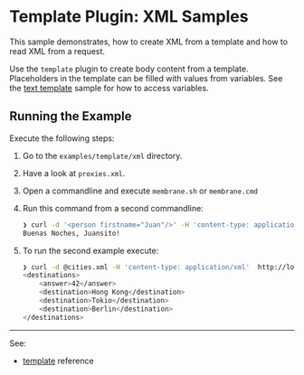 # Template Plugin: XML Samples 

This sample demonstrates, how to create XML from a template and how to read XML from a request.

Use the `template` plugin to create body content from a template. Placeholders in the template can be filled with values from variables. See the [text template](../text) sample for how to access variables. 

## Running the Example

Execute the following steps:

1. Go to the `examples/template/xml` directory.

2. Have a look at `proxies.xml`.

3. Open a commandline and execute `membrane.sh` or `membrane.cmd` 

4. Run this command from a second commandline: 

   ```bash
   ❯ curl -d '<person firstname="Juan"/>' -H 'content-type: application/xml'  http://localhost:2000
   Buenas Noches, Juansito!
   ```

5. To run the second example execute:

   ```bash
   ❯ curl -d @cities.xml -H 'content-type: application/xml'  http://localhost:2001
   <destinations>
       <answer>42</answer>
       <destination>Hong Kong</destination>
       <destination>Tokio</destination>
       <destination>Berlin</destination>
   </destinations>

---
See:
- [template](https://membrane-soa.org/api-gateway-doc/current/configuration/reference/template.htm) reference 